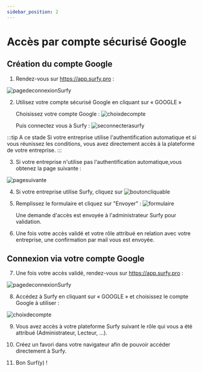 ```yaml
---
sidebar_position: 2
---
```


# Accès par compte sécurisé Google

## Création du compte Google

1. Rendez-vous sur https://app.surfy.pro :

![pagedeconnexionSurfy](https://res.cloudinary.com/dngnxxqr4/image/upload/v1725529169/tutoriels/access/acc%C3%A8s%20Surfy.png)

2. Utilisez votre compte sécurisé Google en cliquant sur « GOOGLE »

   Choisissez votre compte Google :
![choixdecompte](https://res.cloudinary.com/dngnxxqr4/image/upload/v1725528879/tutoriels/access/google/acc%C3%A8s%20Google.png)

   Puis connectez vous à Surfy :
![seconnecterasurfy](https://res.cloudinary.com/dngnxxqr4/image/upload/v1725527995/tutoriels/access/google/connexion%20Google.png)

:::tip A ce stade
Si votre entreprise utilise l'authentification automatique et si vous réunissez les conditions, vous avez directement accès à la plateforme de votre entreprise.
:::

3. Si votre entreprise n'utilise pas l'authentification automatique,vous obtenez la page suivante :

![pagesuivante](https://res.cloudinary.com/dngnxxqr4/image/upload/v1725527994/tutoriels/access/google/wu9g3mdfxk4omjgtdopl.png)

4. Si votre entreprise utilise Surfy, cliquez sur ![boutoncliquable](https://res.cloudinary.com/dngnxxqr4/image/upload/v1725529998/tutoriels/access/google/tezrai39oldhxxdmmqlo.png)

5. Remplissez le formulaire et cliquez sur "Envoyer" :
![formulaire](https://res.cloudinary.com/dngnxxqr4/image/upload/v1725527994/tutoriels/access/google/fs1qudetrbekkl0inbsg.png)

   Une demande d'accès est envoyée à l'administrateur Surfy pour validation.


6. Une fois votre accès validé et votre rôle attribué en relation avec votre entreprise, une confirmation par mail vous est envoyée.

## Connexion via votre compte Google

7. Une fois votre accès validé, rendez-vous sur https://app.surfy.pro :

![pagedeconnexionSurfy](https://res.cloudinary.com/dngnxxqr4/image/upload/v1725529169/tutoriels/access/acc%C3%A8s%20Surfy.png)

8. Accédez à Surfy en cliquant sur « GOOGLE » et choisissez le compte Google à utiliser :

![choixdecompte](https://res.cloudinary.com/dngnxxqr4/image/upload/v1725528879/tutoriels/access/google/acc%C3%A8s%20Google.png)

9. Vous avez accès à votre plateforme Surfy suivant le rôle qui vous a été 
attribué (Administrateur, Lecteur, ...).

10. Créez un favori dans votre navigateur afin de pouvoir accéder 
directement à Surfy.

11. Bon Surf(y) !